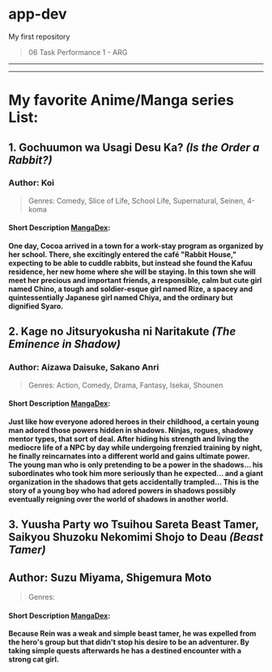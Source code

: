 # app-dev
My first repository
>06 Task Performance 1 - ARG

---
---

# My favorite Anime/Manga series List:
## 1. Gochuumon wa Usagi Desu Ka? *(Is the Order a Rabbit?)*
  ### Author: Koi
  > Genres: Comedy, Slice of Life, School Life, Supernatural, Seinen, 4-koma
  #### Short Description [MangaDex](https://mangadex.org/title/c02343b3-74e4-4057-b34a-90e08d93f95a/gochuumon-wa-usagi-desu-ka):
  __One day, Cocoa arrived in a town for a work-stay program as organized by her school. There, she excitingly entered the café "Rabbit House," expecting to be able to cuddle rabbits, but instead she found the Kafuu residence, her new home where she will be staying. In this town she will meet her precious and important friends, a responsible, calm but cute girl named Chino, a tough and soldier-esque girl named Rize, a spacey and quintessentially Japanese girl named Chiya, and the ordinary but dignified Syaro.__

## 2. Kage no Jitsuryokusha ni Naritakute *(The Eminence in Shadow)*
  ### Author: Aizawa Daisuke, Sakano Anri
  > Genres: Action, Comedy, Drama, Fantasy, Isekai, Shounen
  #### Short Description [MangaDex](https://mangadex.org/title/77bee52c-d2d6-44ad-a33a-1734c1fe696a/kage-no-jitsuryokusha-ni-naritakute):
  __Just like how everyone adored heroes in their childhood, a certain young man adored those powers hidden in shadows. Ninjas, rogues, shadowy mentor types, that sort of deal. After hiding his strength and living the mediocre life of a NPC by day while undergoing frenzied training by night, he finally reincarnates into a different world and gains ultimate power. The young man who is only pretending to be a power in the shadows… his subordinates who took him more seriously than he expected… and a giant organization in the shadows that gets accidentally trampled… This is the story of a young boy who had adored powers in shadows possibly eventually reigning over the world of shadows in another world.__

## 3. Yuusha Party wo Tsuihou Sareta Beast Tamer, Saikyou Shuzoku Nekomimi Shojo to Deau *(Beast Tamer)*
  ## Author: Suzu Miyama, Shigemura Moto
  > Genres: 
  #### Short Description [MangaDex](https://mangadex.org/title/d0c60a11-0106-45cf-abfc-d131cb49868f/beast-tamer):
   __Because Rein was a weak and simple beast tamer, he was expelled from the hero's group but that didn't stop his desire to be an adventurer. By taking simple quests afterwards he has a destined encounter with a strong cat girl.__
  

